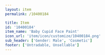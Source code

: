 ```yaml
---
layout: item
permalink: /10400184

title: Item
id: '10400184'
item_name: 'Baby Cupid Face Paint'
icon_url: 'item/icon/customize/10400184.png'
sub_header: ['Gender: Male', 'Cosmetic']
footer: ['Untradable, Unsellable']
---
```

